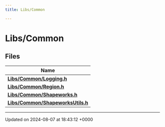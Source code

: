 ```yaml
---
title: Libs/Common

---
```


# Libs/Common



## Files

| Name           |
| -------------- |
| **[Libs/Common/Logging.h](../Files/Logging_8h.md#file-logging.h)**  |
| **[Libs/Common/Region.h](../Files/Region_8h.md#file-region.h)**  |
| **[Libs/Common/Shapeworks.h](../Files/Shapeworks_8h.md#file-shapeworks.h)**  |
| **[Libs/Common/ShapeworksUtils.h](../Files/ShapeworksUtils_8h.md#file-shapeworksutils.h)**  |






-------------------------------

Updated on 2024-08-07 at 18:43:12 +0000
